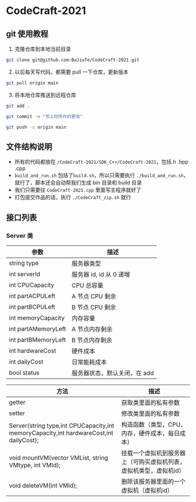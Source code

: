 # CodeCraft-2021

## git 使用教程
1. 克隆仓库到本地当前目录
```bash
git clone git@github.com:BaJiuTe/CodeCraft-2021.git
```

2. 以后每天写代码，都需要 pull 一下仓库，更新版本
```bash
git pull origin main
```

3. 将本地仓库推送到远程仓库
```bash
git add .

git commit -m "写上你所作的更改"

git push -u origin main
```


## 文件结构说明
- 所有的代码都放在 `/CodeCraft-2021/SDK_C++/CodeCraft-2021`，包括.h .hpp .cpp
- `build_and_run.sh` 包括了`build.sh`，所以只需要执行 `./build_and_run.sh`，就行了，脚本还会自动帮我们生成 bin 目录和 build 目录
- 我们只需要往 `CodeCraft-2021.cpp` 里面写主程序就好了
- 打包提交作品的话，执行 `./CodeCraft_zip.sh` 就行

## 接口列表
### Server 类
| 参数 | 描述 |
| -- | -- |
| string type |服务器类型 |
| int serverId |服务器 id, id 从 0 递增 |
| int CPUCapacity | CPU 总容量 |
| int partACPULeft | A 节点 CPU 剩余 |
| int partBCPULeft | B 节点 CPU 剩余 |
| int memoryCapacity | 内存容量 |
| int partAMemoryLeft | A 节点内存剩余 |
| int partBMemoryLeft | B 节点内存剩余 |
| int hardwareCost | 硬件成本 |
| int dailyCost | 日常能耗成本 |
| bool status | 服务器状态，默认关闭，在 add | del | migration 的时候设置 |

| 方法 | 描述 |
| -- | -- |
| getter | 获取类里面的私有参数 |
| setter | 修改类里面的私有参数 |
| Server(string type,int CPUCapacity,int memoryCapacity,int hardwareCost,int dailyCost); | 构造函数（类型，CPU，内存，硬件成本，每日成本） |
| void mountVM(vector<VisualMachine> VMList, string VMtype, int VMId); | 挂载一个虚拟机到服务器上（可购买虚拟机列表，虚拟机类型，虚拟机id） |
| void deleteVM(int VMId); | 删除该服务器里面的一个虚拟机（虚拟机id） |

